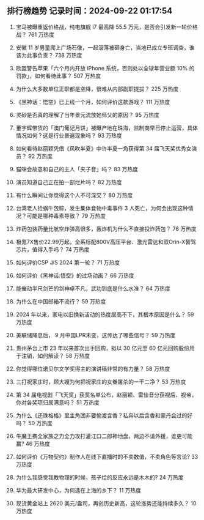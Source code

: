 
## 排行榜趋势 记录时间：2024-09-22 01:17:54
  
  1. 宝马被曝重返价格战，纯电旗舰 i7 最高降 55.5 万元，是否会引发新一轮价格战？ 761 万热度
    
  2. 安徽 11 岁男童爬上广场石像，一起滚落被砸身亡，当地已成立专班调查，谁该为此事负责？ 738 万热度
    
  3. 欧盟警告苹果「六个月内开放 iPhone 系统，否则处以全球年营业额 10% 的罚款」，如何看待此事？ 507 万热度
    
  4. 为什么大多数单位正职都是空降，很难从内部副职提拔？ 225 万热度
    
  5. 《黑神话：悟空》已上线一个月，如何评价这款游戏？ 111 万热度
    
  6. 灵砂是否真的理解了当年景元流放她师父的原因？ 95 万热度
    
  7. 董宇辉带货的「澳门葡记月饼」被曝产地在珠海，监制商早已停止运营，具体情况如何？这是行业普遍现象吗？ 93 万热度
    
  8. 如何看待赵丽颖凭借《风吹半夏》中许半夏一角获得第 34 届飞天奖优秀女演员？ 92 万热度
    
  9. 猫咪会故意和自己的主人「夹子音」吗？ 83 万热度
    
  10. 演员知道自己正在拍一部烂片吗？ 82 万热度
    
  11. 有什么瞬间让你觉得这个人不可深交？ 80 万热度
    
  12. 台湾老人捡蜗牛包粽，发生集体食物中毒事件 3 人死亡，为何会出现这种情况？可能是哪种毒素导致？ 79 万热度
    
  13. 炸药包装药量比航空炸弹高很多，轰炸机为什么不直接投炸药包？ 76 万热度
    
  14. 极氪7X售价22.99万起，全系标配800V高压平台、激光雷达和双Orin-X智驾芯片，值得入手吗？ 74 万热度
    
  15. 如何评价CSP J/S 2024 第一轮？ 71 万热度
    
  16. 如何评价《黑神话:悟空》的过场动画？ 66 万热度
    
  17. 能催动半尺剑芒的剑神卓不凡，武功到底是什么水准？ 64 万热度
    
  18. 为什么在中国邮箱不流行？ 59 万热度
    
  19. 2024 年以来，家电以旧换新活动的热度居高不下，其根本原因是什么？ 59 万热度
    
  20. 美联储降息后， 9 月中国LPR未变，这传达了哪些信号？ 59 万热度
    
  21. 贵州茅台上市 23 年以来首次出手回购，拟以 30 亿元至 60 亿元回购股份用于注销，如何解读？ 58 万热度
    
  22. 你觉得哪位诺贝尔文学奖得主的演讲稿非常的有力量？ 58 万热度
    
  23. 三打祝家庄时，顾大嫂为何把祝家庄的女眷屠杀的一干二净？ 53 万热度
    
  24. 第 34 届电视剧「飞天奖」获奖名单公布，赵丽颖、雷佳音分获视后、视帝，你对各奖项归属满意吗？ 51 万热度
    
  25. 为什么《还珠格格》里主角团非要偷渡含香？私奔以后含香和蒙丹会过的好吗？ 50 万热度
    
  26. 牛魔王携全家族之力全力攻打灌江口二郎神地盘，两边不请外援，谁更可能赢? 46 万热度
    
  27. 如何评价《万物契约》制作人在线下直播时的不卖数值，不卖角色等言论? 33 万热度
    
  28. 为什么我感觉我教物理的时候，孩子给的反应永远是木木的? 24 万热度
    
  29. 华为最大研发中心，为何选在上海的乡下？ 11 万热度
    
  30. 现货黄金站上 2620 美元/盎司，再创历史新高，这轮涨势还能持续多久？ 10 万热度
    
